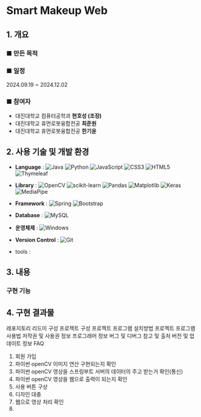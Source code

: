 # **Smart Makeup Web**
## **1. 개요**

### ■ 만든 목적


### ■ 일정
2024.09.19 ~ 2024.12.02

### ■ 참여자
- 대진대학교 컴퓨터공학과 **현호성 (조장)**
- 대진대학교 휴먼로봇융합전공 **최준원**
- 대진대학교 휴먼로봇융합전공 **한기윤**

## **2. 사용 기술 및 개발 환경**
- **Language** :
![Java](https://img.shields.io/badge/java-%23ED8B00.svg?style=for-the-badge&logo=openjdk&logoColor=white)
![Python](https://img.shields.io/badge/python-3670A0?style=for-the-badge&logo=python&logoColor=ffdd54)
![JavaScript](https://img.shields.io/badge/javascript-%23323330.svg?style=for-the-badge&logo=javascript&logoColor=%23F7DF1E)
![CSS3](https://img.shields.io/badge/css3-%231572B6.svg?style=for-the-badge&logo=css3&logoColor=white)
![HTML5](https://img.shields.io/badge/html5-%23E34F26.svg?style=for-the-badge&logo=html5&logoColor=white)
![Thymeleaf](https://img.shields.io/badge/Thymeleaf-%23005C0F.svg?style=for-the-badge&logo=Thymeleaf&logoColor=white)

- **Library** :
![OpenCV](https://img.shields.io/badge/opencv-%23white.svg?style=for-the-badge&logo=opencv&logoColor=white)
![scikit-learn](https://img.shields.io/badge/scikit--learn-%23F7931E.svg?style=for-the-badge&logo=scikit-learn&logoColor=white)
![Pandas](https://img.shields.io/badge/pandas-%23150458.svg?style=for-the-badge&logo=pandas&logoColor=white)
![Matplotlib](https://img.shields.io/badge/Matplotlib-%23ffffff.svg?style=for-the-badge&logo=Matplotlib&logoColor=black)
![Keras](https://img.shields.io/badge/Keras-%23D00000.svg?style=for-the-badge&logo=Keras&logoColor=white)
![MediaPipe](https://img.shields.io/badge/MediaPipe-%23150458.svg?style=for-the-badge&logo=MediaPipe&logoColor=white)

- **Framework** :
![Spring](https://img.shields.io/badge/spring-%236DB33F.svg?style=for-the-badge&logo=spring&logoColor=white)
![Bootstrap](https://img.shields.io/badge/bootstrap-%238511FA.svg?style=for-the-badge&logo=bootstrap&logoColor=white)

- **Database** :
![MySQL](https://img.shields.io/badge/mysql-4479A1.svg?style=for-the-badge&logo=mysql&logoColor=white)

- **운영체제** :
![Windows](https://img.shields.io/badge/Windows-0078D6?style=for-the-badge&logo=windows&logoColor=white)

- **Version Control** :
![Git](https://img.shields.io/badge/git-%23F05033.svg?style=for-the-badge&logo=git&logoColor=white)

- tools :

## **3. 내용**

### 구현 기능

## **4. 구현 결과물**


레포지토리 리드미 구성
프로젝트 구성
프로젝트 프로그램 설치방법
프로젝트 프로그램 사용법
저작권 및 사용권 정보
프로그래머 정보
버그 및 디버그
참고 및 출처
버전 및 업데이트 정보
FAQ

1. 회원 가입
2. 파이썬 openCV 이미지 연산 구현되는지 확인
3. 파이썬 openCV 영상을 스프링부트 서버의 데이터의 주고 받는거 확인(통신)
4. 파이썬 openCV 영상을 웹으로 출력이 되는지 확인
5. 사용 버튼 구상
6. 디자인 대충
7. 웹으로 영상 처리 확인
8. 
